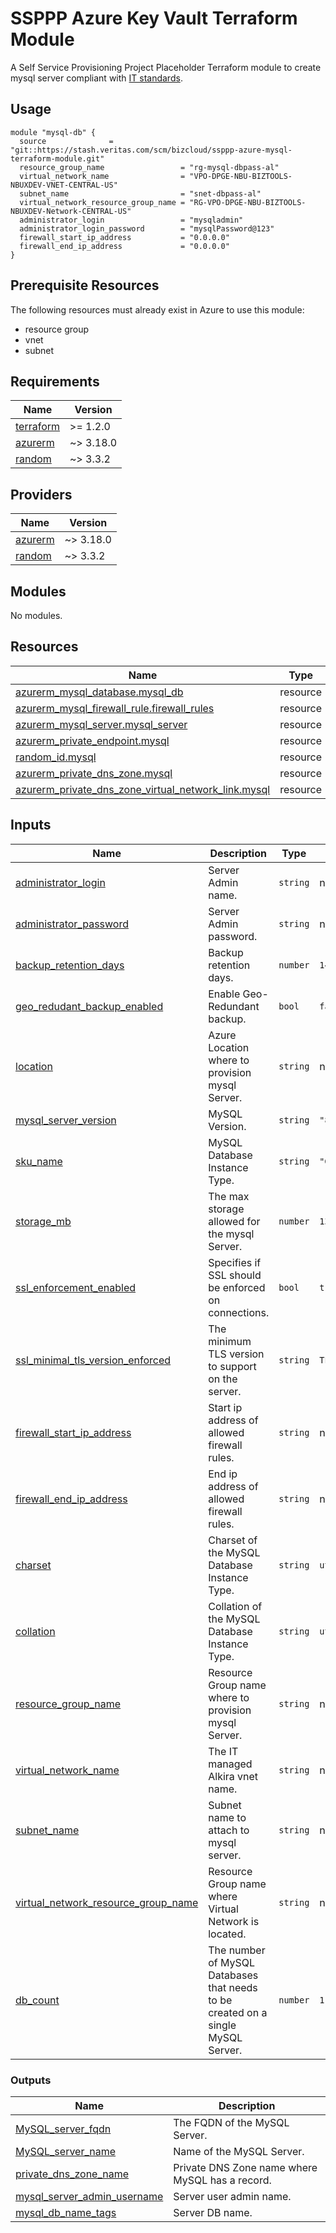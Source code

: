 
# SSPPP Azure Key Vault Terraform Module

A Self Service Provisioning Project Placeholder Terraform module to create mysql server compliant with [IT standards](https://confluence.community.veritas.com/x/PRltEQ).

## Usage

```
module "mysql-db" {
  source              = "git::https://stash.veritas.com/scm/bizcloud/ssppp-azure-mysql-terraform-module.git"
  resource_group_name                 = "rg-mysql-dbpass-al"
  virtual_network_name                = "VPO-DPGE-NBU-BIZTOOLS-NBUXDEV-VNET-CENTRAL-US"
  subnet_name                         = "snet-dbpass-al"
  virtual_network_resource_group_name = "RG-VPO-DPGE-NBU-BIZTOOLS-NBUXDEV-Network-CENTRAL-US"
  administrator_login                 = "mysqladmin"
  administrator_login_password        = "mysqlPassword@123"
  firewall_start_ip_address           = "0.0.0.0"
  firewall_end_ip_address             = "0.0.0.0"
}
```

## Prerequisite Resources

The following resources must already exist in Azure to use this module:

- resource group
- vnet 
- subnet

<!-- BEGIN_TF_DOCS -->
## Requirements

| Name | Version |
|------|---------|
| <a name="requirement_terraform"></a> [terraform](#requirement\_terraform) | >= 1.2.0 |
| <a name="requirement_azurerm"></a> [azurerm](#requirement\_azurerm) | ~> 3.18.0 |
| <a name="requirement_random"></a> [random](#requirement\_random) | ~> 3.3.2 |

## Providers

| Name | Version |
|------|---------|
| <a name="provider_azurerm"></a> [azurerm](#provider\_azurerm) | ~> 3.18.0 |
| <a name="provider_random"></a> [random](#provider\_random) | ~> 3.3.2 |

## Modules

No modules.

## Resources

| Name                                                                                                                                                                          | Type     |
|-------------------------------------------------------------------------------------------------------------------------------------------------------------------------------|----------|
| [azurerm_mysql_database.mysql_db](https://registry.terraform.io/providers/hashicorp/azurerm/latest/docs/resources/mysql_database)                                             | resource |
| [azurerm_mysql_firewall_rule.firewall_rules](https://registry.terraform.io/providers/hashicorp/azurerm/latest/docs/resources/mysql_firewall_rule)                             | resource |
| [azurerm_mysql_server.mysql_server](https://registry.terraform.io/providers/hashicorp/azurerm/latest/docs/resources/mysql_server)                                             | resource |
| [azurerm_private_endpoint.mysql](https://registry.terraform.io/providers/hashicorp/azurerm/latest/docs/resources/private_endpoint)                                            | resource |
| [random_id.mysql](https://registry.terraform.io/providers/hashicorp/random/latest/docs/resources/id)                                                                          | resource |
| [azurerm_private_dns_zone.mysql](https://registry.terraform.io/providers/hashicorp/azurerm/latest/docs/resources/private_dns_zone)                                            | resource |
| [azurerm_private_dns_zone_virtual_network_link.mysql](https://registry.terraform.io/providers/hashicorp/azurerm/latest/docs/resources/private_dns_zone_virtual_network_link)  | resource |

## Inputs

| Name                                                                                                                                                | Description                                                                           | Type     | Default             | Required |
| --------------------------------------------------------------------------------------------------------------------------------------------------- | ------------------------------------------------------------------------------------- | -------- | ------------------- | :------: |
| <a name="input_administrator_login"></a> [administrator\_login](#input\_administrator\_login)                                                       | Server Admin name.                                                                    | `string` | n/a                 |   yes    |
| <a name="input_administrator_password"></a> [administrator\_password](#input\_administrator\_password)                                              | Server Admin password.                                                                | `string` | n/a                 |   yes    |
| <a name="input_backup_retention_days"></a> [backup\_retention\_days](#input\_backup\_retention\_days)                                               | Backup retention days.                                                                | `number` | `14`                |    no    |
| <a name="input_geo_redudant_backup_enabled"></a> [geo\_redudant\_backup\_enabled](#input\_geo\_redudant\_backup\_enabled)                           | Enable Geo-Redundant backup.                                                          | `bool`   | `false`             |    no    |
| <a name="input_location"></a> [location](#input\_location)                                                                                          | Azure Location where to provision mysql Server.                                       | `string` | n/a                 |   yes    |
| <a name="input_mysql_server_version"></a> [mysql\_server\_version](#input\_mysql\_server\_version)                                                  | MySQL Version.                                                                        | `string` | `"8.0"`             |    no    |
| <a name="input_sku_name"></a> [sku\_name](#input\_sku\_name)                                                                                        | MySQL Database Instance Type.                                                         | `string` | `"GP_Gen5_8"`       |    no    |
| <a name="input_storage_mb"></a> [storage\_mb](#input\_storage\_mb)                                                                                  | The max storage allowed for the mysql Server.                                         | `number` | `131072`            |    no    |
| <a name="input_ssl_enforcement_enabled"></a> [ssl\_enforcement\_enabled](#input\_ssl\_enforcement\_enabled)                                         | Specifies if SSL should be enforced on connections.                                   | `bool`   | `true`              |    yes   |
| <a name="input_ssl_minimal_tls_version_enforced"></a> [ssl\_minimal\_tls\_version\_enforced](#input\_ssl\_minimal\_tls\_version\_enforced)          | The minimum TLS version to support on the server.                                     | `string` | `TLS1_2`            |    no    |
| <a name="input_firewall_start_ip_address"></a> [firewall\_start\_ip\_address](#input\_ssl\_enforcement\_enabled)                                   | Start ip address of allowed firewall rules.                                            | `string` | n/a                 |    no    |
| <a name="input_firewall_end_ip_address"></a> [firewall\_end\_ip\_address](#input\_firewall\_end\_ip\_address)                                      | End ip address of allowed firewall rules.                                              | `string` | n/a                 |    no    |
| <a name="input_charset"></a> [charset](#input\_charset)                                                                                             | Charset of the MySQL Database Instance Type.                                          | `string` | `utf8`              |    no    |
| <a name="input_collation"></a> [collation](#input\_collation)                                                                                       | Collation of the MySQL Database Instance Type.                                        | `string` | `utf8_unicode_ci`   |    no    |
| <a name="input_resource_group_name"></a> [resource\_group\_name](#input\_resource\_group\_name)                                                     | Resource Group name where to provision mysql Server.                                  | `string` | n/a                 |   yes    |
| <a name="input_virtual_network_name"></a> [virtual_network_name](#input\_virtual_network_name)                                                      | The IT managed Alkira vnet name.                                                      | `string` | n/a                 |   yes    |
| <a name="input_subnet_name"></a> [subnet_name](#input\_subnet_name)                                                                                 | Subnet name to attach to mysql server.                                                | `string` | n/a                 |   yes    |
| <a name="input_virtual_network_resource_group_name"></a> [virtual_network_resource_group_name](#input\_virtual_network_resource_group_name)         | Resource Group name where Virtual Network is located.                                 | `string` | n/a                 |   yes    |
| <a name="input_db_count"></a> [db\_count](#input\_db\_count)                                                                                        | The number of MySQL Databases that needs to be created on a single MySQL Server.      | `number` | `1`                 |   yes    |

### Outputs

| Name                                                                                                                                                                     | Description                                                            |
| -------------------------------------------------------------------------------------------------------------------------------------------------------------------------| ---------------------------------------------------------------------- |
| <a name="output_mysql_server_fqdn"></a> [MySQL\_server\_fqdn](#output\_MySQ\_server\_fqdn)                                                                               | The FQDN of the MySQL Server.                                          |
| <a name="output_mysql_server_name"></a> [MySQL\_server\_name](#output\_MySQ\_server\_name)                                                                               | Name of the MySQL Server.                                              |
| <a name="output_private_dns_zone_name"></a> [private\_dns\_zone\_name](#output\_private\_dns\_zone\_name)                                                                | Private DNS Zone name where MySQL has a record.                        |
| <a name="output_mysql_server_admin_username"></a> [mysql\_server\_admin\_username](#output_mysql_server_admin_username)                                                  | Server user admin name.                                                |
| <a name="output_mysql_db_name"></a> [mysql\_db\_name\_tags](#output\_mysql_\_db\_name)                                                                                   | Server DB name.                                                        |

